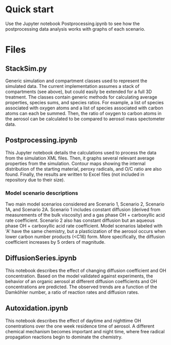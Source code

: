 # Quick start

Use the Jupyter notebook Postprocessing.ipynb to see how the postprocessing data analysis works with graphs of each scenario.

# Files

## StackSim.py

Generic simulation and compartment classes used to represent the simulated data. The current implementation 
assumes a stack of compartments (see above), but could easily be extended for a full 3D treatment. The classes
contain generic methods for calculating average properties, species sums, and species ratios. For example,
a list of species associated with oxygen atoms and a list of species associated with carbon atoms can each be 
summed. Then, the ratio of oxygen to carbon atoms in the aerosol can be calculated to be compared to aerosol
mass spectometer data.

## Postprocessing.ipynb

This Jupyter notebook details the calculations used to process the data from the simulation XML files. Then, it graphs several relevant average properties from the simulation. Contour maps showing the internal distribution of the starting material, peroxy radicals, and O/C ratio are also found. Finally, the results are written to Excel files (not included in repository due to their size).

### Model scenario descriptions

Two main model scenarios considered are Scenario 1, Scenario 2, Scenario 1A, and Scenario 2A. Scenario 1 includes constant diffusion (derived from measurements of the bulk viscosity) and a gas phase OH + carboxyllic acid rate coefficient. Scenario 2 also has constant diffusion but an aqueous phase OH + carboxyllic acid rate coefficient. Model scenarios labeled with 'A' have the same chemistry, but a plasticization of the aerosol occurs when lower carbon number products (\<C16) form. More specifically, the diffusion coefficient increases by 5 orders of magnitude. 

## DiffusionSeries.ipynb

This notebook describes the effect of changing diffusion coefficient and OH concentration. Based on the model validated against experiments, the behavior of an organic aerosol at different diffusion coefficients and OH concentrations are predicted. The observed trends are a function of the Damk&ouml;hler number, a ratio of reaction rates and diffusion rates.

## Autoxidation.ipynb

This notebook describes the effect of daytime and nighttime OH conentrations over the one week residence time of aerosol. A different chemical mechanism becomes important and night time, where free radical propagation reactions begin to dominate the chemistry.

